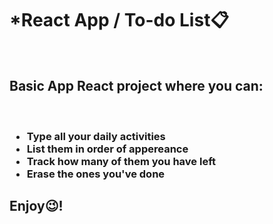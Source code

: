  <h1>*React App / To-do List📋</h1>
<br>
 <h2>Basic App React project where you can: </h2>
 <br>
 <h3><ul>
 <li>Type all your daily activities</li>
 <li>List them in order of appereance</li>
 <li>Track how many of them you have left</li>
 <li>Erase the ones you've done</li>
 </ul> 
 </h3>

 ## Enjoy😉!
